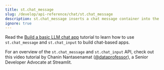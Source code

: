 ```yaml
---
title: st.chat_message
slug: /develop/api-reference/chat/st.chat_message
description: st.chat_message inserts a chat message container into the app.
ignore: true
---
```


<Tip>

Read the [Build a basic LLM chat app](/develop/tutorials/llms/build-conversational-apps) tutorial to learn how to use `st.chat_message` and `st.chat_input` to build chat-based apps.

</Tip>

<Autofunction function="streamlit.chat_message" />

For an overview of the `st.chat_message` and `st.chat_input` API, check out this video tutorial by Chanin Nantasenamat ([@dataprofessor](https://www.youtube.com/dataprofessor)), a Senior Developer Advocate at Streamlit.

<YouTube videoId="4sPnOqeUDmk" />
